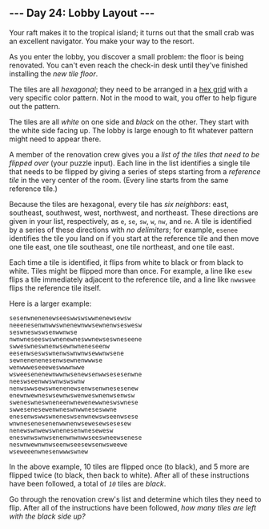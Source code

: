 ## \-\-- Day 24: Lobby Layout \-\--

Your raft makes it to the tropical island; it turns out that the small
crab was an excellent navigator. You make your way to the resort.

As you enter the lobby, you discover a small problem: the floor is being
renovated. You can\'t even reach the check-in desk until they\'ve
finished installing the *new tile floor*.

The tiles are all *hexagonal*; they need to be arranged in a [hex
grid](https://en.wikipedia.org/wiki/Hexagonal_tiling) with a very
specific color pattern. Not in the mood to wait, you offer to help
figure out the pattern.

The tiles are all *white* on one side and *black* on the other. They
start with the white side facing up. The lobby is large enough to fit
whatever pattern might need to appear there.

A member of the renovation crew gives you a *list of the tiles that need
to be flipped over* (your puzzle input). Each line in the list
identifies a single tile that needs to be flipped by giving a series of
steps starting from a *reference tile* in the very center of the room.
(Every line starts from the same reference tile.)

Because the tiles are hexagonal, every tile has *six neighbors*: east,
southeast, southwest, west, northwest, and northeast. These directions
are given in your list, respectively, as `e`, `se`, `sw`, `w`, `nw`, and
`ne`. A tile is identified by a series of these directions with *no
delimiters*; for example, `esenee` identifies the tile you land on if
you start at the reference tile and then move one tile east, one tile
southeast, one tile northeast, and one tile east.

Each time a tile is identified, it flips from white to black or from
black to white. Tiles might be flipped more than once. For example, a
line like `esew` flips a tile immediately adjacent to the reference
tile, and a line like `nwwswee` flips the reference tile itself.

Here is a larger example:

    sesenwnenenewseeswwswswwnenewsewsw
    neeenesenwnwwswnenewnwwsewnenwseswesw
    seswneswswsenwwnwse
    nwnwneseeswswnenewneswwnewseswneseene
    swweswneswnenwsewnwneneseenw
    eesenwseswswnenwswnwnwsewwnwsene
    sewnenenenesenwsewnenwwwse
    wenwwweseeeweswwwnwwe
    wsweesenenewnwwnwsenewsenwwsesesenwne
    neeswseenwwswnwswswnw
    nenwswwsewswnenenewsenwsenwnesesenew
    enewnwewneswsewnwswenweswnenwsenwsw
    sweneswneswneneenwnewenewwneswswnese
    swwesenesewenwneswnwwneseswwne
    enesenwswwswneneswsenwnewswseenwsese
    wnwnesenesenenwwnenwsewesewsesesew
    nenewswnwewswnenesenwnesewesw
    eneswnwswnwsenenwnwnwwseeswneewsenese
    neswnwewnwnwseenwseesewsenwsweewe
    wseweeenwnesenwwwswnew

In the above example, 10 tiles are flipped once (to black), and 5 more
are flipped twice (to black, then back to white). After all of these
instructions have been followed, a total of *`10`* tiles are *black*.

Go through the renovation crew\'s list and determine which tiles they
need to flip. After all of the instructions have been followed, *how
many tiles are left with the black side up?*
